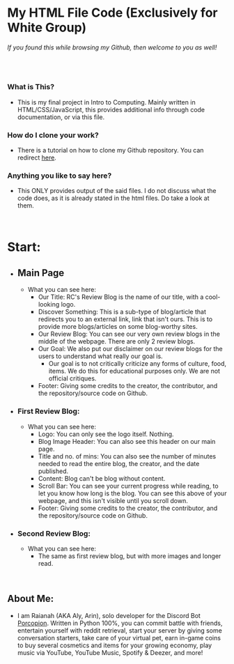 # My HTML File Code (Exclusively for White Group)
###### If you found this while browsing my Github, then welcome to you as well!

&nbsp;

### What is This?
- This is my final project in Intro to Computing. Mainly written in HTML/CSS/JavaScript, this provides additional info through code documentation, or via this file.

### How do I clone your work?
- There is a tutorial on how to clone my Github repository. You can redirect [here](https://github.com/raianah/cvsu-html/blob/main/project.html).

### Anything you like to say here?
- This ONLY provides output of the said files. I do not discuss what the code does, as it is already stated in the html files. Do take a look at them.

&nbsp;
&nbsp;
&nbsp;

# Start:
- ## Main Page
    - What you can see here:
        - Our Title: RC's Review Blog is the name of our title, with a cool-looking logo.
        - Discover Something: This is a sub-type of blog/article that redirects you to an external link, link that isn't ours. This is to provide more blogs/articles on some blog-worthy sites.
        - Our Review Blog: You can see our very own review blogs in the middle of the webpage. There are only 2 review blogs.
        - Our Goal: We also put our disclaimer on our review blogs for the users to understand what really our goal is.
            - Our goal is to not critically criticize any forms of culture, food, items. We do this for educational purposes only. We are not official critiques.
        - Footer: Giving some credits to the creator, the contributor, and the repository/source code on Github.
- ### First Review Blog:
    - What you can see here:
        - Logo: You can only see the logo itself. Nothing.
        - Blog Image Header: You can also see this header on our main page.
        - Title and no. of mins: You can also see the number of minutes needed to read the entire blog, the creator, and the date published.
        - Content: Blog can't be blog without content.
        - Scroll Bar: You can see your current progress while reading, to let you know how long is the blog. You can see this above of your webpage, and this isn't visible until you scroll down.
        - Footer: Giving some credits to the creator, the contributor, and the repository/source code on Github.
- ### Second Review Blog:
    - What you can see here:
        - The same as first review blog, but with more images and longer read.

&nbsp;
&nbsp;
&nbsp;
&nbsp;
&nbsp;
&nbsp;
&nbsp;

## About Me:
- I am Raianah (AKA Aly, Arin), solo developer for the Discord Bot [Porcopion](https://top.gg/bot/828936914601246741). Written in Python 100%, you can commit battle with friends, entertain yourself with reddit retrieval, start your server by giving some conversation starters, take care of your virtual pet, earn in-game coins to buy several cosmetics and items for your growing economy, play music via YouTube, YouTube Music, Spotify & Deezer, and more!
